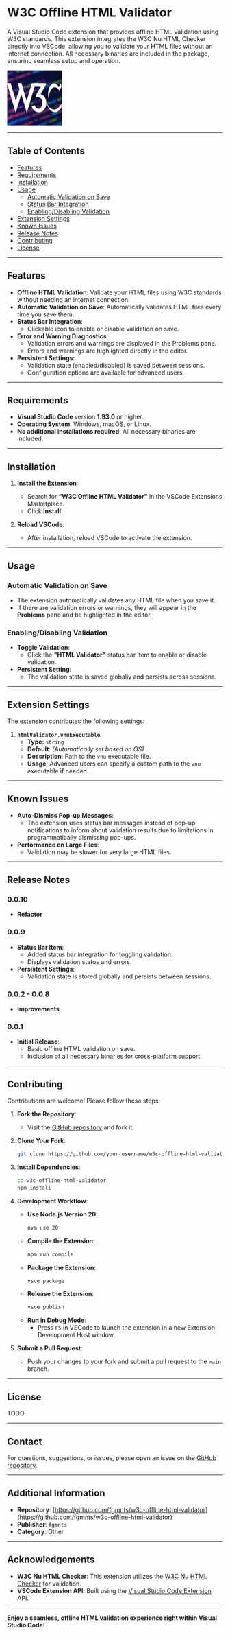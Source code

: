 # **W3C Offline HTML Validator**

A Visual Studio Code extension that provides offline HTML validation using W3C standards. This extension integrates the W3C Nu HTML Checker directly into VSCode, allowing you to validate your HTML files without an internet connection. All necessary binaries are included in the package, ensuring seamless setup and operation.

![Icon](https://github.com/fgmnts/w3c-offline-html-validator/raw/main/icon.jpg)

---

## **Table of Contents**

- [Features](#features)
- [Requirements](#requirements)
- [Installation](#installation)
- [Usage](#usage)
  - [Automatic Validation on Save](#automatic-validation-on-save)
  - [Status Bar Integration](#status-bar-integration)
  - [Enabling/Disabling Validation](#enablingdisabling-validation)
- [Extension Settings](#extension-settings)
- [Known Issues](#known-issues)
- [Release Notes](#release-notes)
- [Contributing](#contributing)
- [License](#license)

---

## **Features**

- **Offline HTML Validation**: Validate your HTML files using W3C standards without needing an internet connection.
- **Automatic Validation on Save**: Automatically validates HTML files every time you save them.
- **Status Bar Integration**:
  - Clickable icon to enable or disable validation on save.
- **Error and Warning Diagnostics**:
  - Validation errors and warnings are displayed in the Problems pane.
  - Errors and warnings are highlighted directly in the editor.
- **Persistent Settings**:
  - Validation state (enabled/disabled) is saved between sessions.
  - Configuration options are available for advanced users.

---

## **Requirements**

- **Visual Studio Code** version **1.93.0** or higher.
- **Operating System**: Windows, macOS, or Linux.
- **No additional installations required**: All necessary binaries are included.

---

## **Installation**

1. **Install the Extension**:
   - Search for **"W3C Offline HTML Validator"** in the VSCode Extensions Marketplace.
   - Click **Install**.

2. **Reload VSCode**:
   - After installation, reload VSCode to activate the extension.

---

## **Usage**

### **Automatic Validation on Save**

- The extension automatically validates any HTML file when you save it.
- If there are validation errors or warnings, they will appear in the **Problems** pane and be highlighted in the editor.

### **Enabling/Disabling Validation**

- **Toggle Validation**:
  - Click the **"HTML Validator"** status bar item to enable or disable validation.
- **Persistent Setting**:
  - The validation state is saved globally and persists across sessions.

---

## **Extension Settings**

The extension contributes the following settings:

1. **`htmlValidator.vnuExecutable`**:
   - **Type**: `string`
   - **Default**: *(Automatically set based on OS)*
   - **Description**: Path to the `vnu` executable file.
   - **Usage**: Advanced users can specify a custom path to the `vnu` executable if needed.

---

## **Known Issues**

- **Auto-Dismiss Pop-up Messages**:
  - The extension uses status bar messages instead of pop-up notifications to inform about validation results due to limitations in programmatically dismissing pop-ups.
- **Performance on Large Files**:
  - Validation may be slower for very large HTML files.

---

## **Release Notes**

### **0.0.10**

- **Refactor**

### **0.0.9**

- **Status Bar Item**:
  - Added status bar integration for toggling validation.
  - Displays validation status and errors.
- **Persistent Settings**:
  - Validation state is stored globally and persists between sessions.

### **0.0.2** - **0.0.8**

- **Improvements**

### **0.0.1**

- **Initial Release**:
  - Basic offline HTML validation on save.
  - Inclusion of all necessary binaries for cross-platform support.

---

## **Contributing**

Contributions are welcome! Please follow these steps:

1. **Fork the Repository**:
   - Visit the [GitHub repository](https://github.com/fgmnts/w3c-offline-html-validator) and fork it.

2. **Clone Your Fork**:
   ```bash
   git clone https://github.com/your-username/w3c-offline-html-validator.git
   ```

3. **Install Dependencies**:
   ```bash
   cd w3c-offline-html-validator
   npm install
   ```

4. **Development Workflow**:
   - **Use Node.js Version 20**:
     ```bash
     nvm use 20
     ```
   - **Compile the Extension**:
     ```bash
     npm run compile
     ```
   - **Package the Extension**:
     ```bash
     vsce package
     ```
   - **Release the Extension**:
     ```bash
     vsce publish
     ```
   - **Run in Debug Mode**:
     - Press `F5` in VSCode to launch the extension in a new Extension Development Host window.

5. **Submit a Pull Request**:
   - Push your changes to your fork and submit a pull request to the `main` branch.

---

## **License**

TODO

---

## **Contact**

For questions, suggestions, or issues, please open an issue on the [GitHub repository](https://github.com/fgmnts/w3c-offline-html-validator/issues).

---

## **Additional Information**

- **Repository**: [https://github.com/fgmnts/w3c-offline-html-validator](https://github.com/fgmnts/w3c-offline-html-validator)
- **Publisher**: `fgmnts`
- **Category**: Other

---

## **Acknowledgements**

- **W3C Nu HTML Checker**: This extension utilizes the [W3C Nu HTML Checker](https://validator.github.io/validator/) for validation.
- **VSCode Extension API**: Built using the [Visual Studio Code Extension API](https://code.visualstudio.com/api).

---

**Enjoy a seamless, offline HTML validation experience right within Visual Studio Code!**